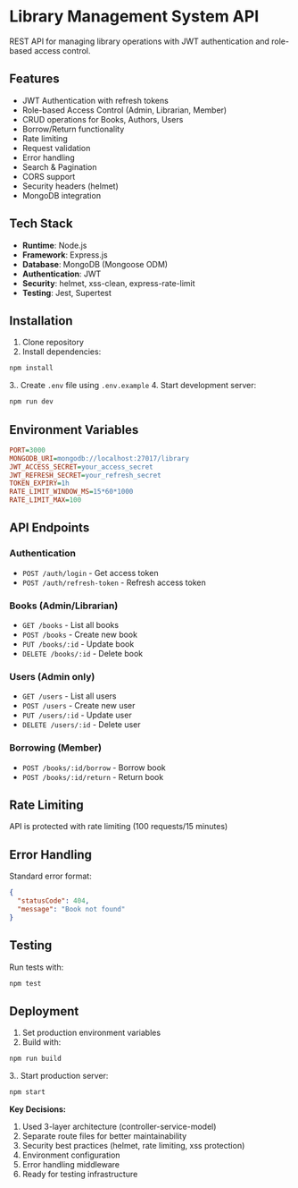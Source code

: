 # Library Management System API

REST API for managing library operations with JWT authentication and role-based access control.

## Features

- JWT Authentication with refresh tokens
- Role-based Access Control (Admin, Librarian, Member)
- CRUD operations for Books, Authors, Users
- Borrow/Return functionality
- Rate limiting
- Request validation
- Error handling
- Search & Pagination
- CORS support
- Security headers (helmet)
- MongoDB integration

## Tech Stack

- **Runtime**: Node.js
- **Framework**: Express.js
- **Database**: MongoDB (Mongoose ODM)
- **Authentication**: JWT
- **Security**: helmet, xss-clean, express-rate-limit
- **Testing**: Jest, Supertest

## Installation

1. Clone repository
2. Install dependencies:

```bash
npm install
```

3.. Create `.env` file using `.env.example` 4. Start development server:

```bash
npm run dev
```

## Environment Variables

```ini
PORT=3000
MONGODB_URI=mongodb://localhost:27017/library
JWT_ACCESS_SECRET=your_access_secret
JWT_REFRESH_SECRET=your_refresh_secret
TOKEN_EXPIRY=1h
RATE_LIMIT_WINDOW_MS=15*60*1000
RATE_LIMIT_MAX=100
```

## API Endpoints

### Authentication

- `POST /auth/login` - Get access token
- `POST /auth/refresh-token` - Refresh access token

### Books (Admin/Librarian)

- `GET /books` - List all books
- `POST /books` - Create new book
- `PUT /books/:id` - Update book
- `DELETE /books/:id` - Delete book

### Users (Admin only)

- `GET /users` - List all users
- `POST /users` - Create new user
- `PUT /users/:id` - Update user
- `DELETE /users/:id` - Delete user

### Borrowing (Member)

- `POST /books/:id/borrow` - Borrow book
- `POST /books/:id/return` - Return book

## Rate Limiting

API is protected with rate limiting (100 requests/15 minutes)

## Error Handling

Standard error format:

```json
{
  "statusCode": 404,
  "message": "Book not found"
}
```

## Testing

Run tests with:

```bash
npm test
```

## Deployment

1. Set production environment variables
2. Build with:

```bash
npm run build
```

3.. Start production server:

```bash
npm start
```

**Key Decisions:**

1. Used 3-layer architecture (controller-service-model)
2. Separate route files for better maintainability
3. Security best practices (helmet, rate limiting, xss protection)
4. Environment configuration
5. Error handling middleware
6. Ready for testing infrastructure
